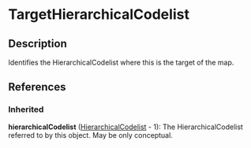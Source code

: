 
# TargetHierarchicalCodelist





## Description

Identifies the HierarchicalCodelist where this is the target of the map.




## References

### Inherited

**hierarchicalCodelist** ([HierarchicalCodelist](../HierarchicalCodelists/HierarchicalCodelist.md) - 1): The HierarchicalCodelist referred to by this object. May be only conceptual.



